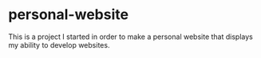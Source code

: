 # personal-website

This is a project I started in order to make a personal website that displays my ability to develop websites. 

